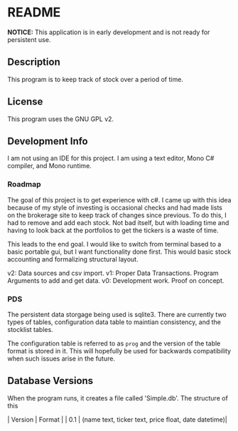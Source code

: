 # README
**NOTICE:** This application is in early development and is not ready
for persistent use. 


## Description
This program is to keep track of stock over a period of time.

## License
This program uses the GNU GPL v2.
 
## Development Info
I am not using an IDE for this project. I am using a text editor, Mono C#
compiler, and Mono runtime.

### Roadmap
The goal of this project is to get experience with c#. I came up with 
this idea because of my style of investing is occasional checks and had
made lists on the brokerage site to keep track of changes since previous.
To do this, I had to remove and add each stock. Not bad itself, but 
with loading time and having to look back at the portfolios to get the 
tickers is a waste of time.

This leads to the end goal. I would like to switch from terminal based
to a basic portable gui, but I want functionality done first. This would
basic stock accounting and formalizing structural layout. 



v2: Data sources and csv import.
v1: Proper Data Transactions. Program Arguments to add and get data.
v0: Development work. Proof on concept.
### PDS
The persistent data storgage being used is sqlite3. There are currently
two types of tables, configuration data table to maintian consistency, and
the stocklist tables. 

The configuration table is referred to as `prog` and the version of the
table format is stored in it. This will hopefully be used for backwards 
compatibility when such issues arise in the future.

## Database Versions
When the program runs, it creates a file called 'Simple.db'. The structure
of this

| Version | Format |
| 0.1     | (name text, ticker text, price float, date datetime)|
